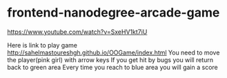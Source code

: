 frontend-nanodegree-arcade-game
===============================
https://www.youtube.com/watch?v=SxeHV1kt7iU

Here is link to play game http://sahelmastoureshgh.github.io/OOGame/index.html
You need to move the player(pink girl) with arrow keys
If you get hit by bugs you will return back to green area
Every time you reach to blue area you will gain a score